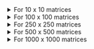 
<details><summary>For 10 x 10 matrices</summary>
<p>

|                             Method | MatrixSize |              Mean |           Error |          StdDev |   Median|  SpeedUp|
|----------------------------------- |----------- |------------------:|----------------:|----------------:|--------:|--------:|
|SSEDLL|10|0.6794|0.005906|0.005235|0.679|1|
|VectorSharp|10|0.764|0.013935|0.012353|0.7623|1.124521637|
|AVX2DLL|10|1.0042|0.020026|0.018732|1.0027|1.478068884|
|Multiply1dWithTranspose|10|1.186|0.0225|0.0221||1.745657933|
|Multiply1dWithTransposeAndUnrolled|10|1.286|0.0273|0.0373||1.892846629|
|Multiply1d|10|1.331|0.0265|0.0498||1.959081543|
|MultiplyJaggedSharp|10|1.531|0.0306|0.0618||2.253458934|
|Multiply2d|10|2.477|0.0494|0.0607||3.645863998|
|Multiply1dDLLFirstFor|10|3.06|0.0598|0.0948|3.052|4.503974095|
|Multiply1dWithTransposeAndUnrolledAndParallelDLL|10|3.337|0.0667|0.1838||4.911686782|
|AVX2DLLParallel|10|3.6387|0.095875|0.267261|3.5417|5.355755078|
|OpenMPParallel|10|3.6543|0.090168|0.258708|3.5584|5.378716515|
|OpenMPParallel|10|3.68|0.1112|0.3082|3.655|5.416544009|
|SSEDLLParallel|10|3.6822|0.077172|0.216399|3.6528|5.419782161|
|Multiply1dSharp|10|5.574|0.0377|0.0352|5.554|8.20429791|
|Multiply1dWithTransposeAndUnrolledAndParallelSharp|10|5.82|0.1144|0.1272|5.774|8.566382102|
|VectorSharpParallel|10|5.9281|0.1183|0.26459|5.9272|8.725493082|
|Multiply1dWithTranspose|10|7.84|0.39191|0.45132||11.53959376|
|Multiply1dWithTransposeAndUnrolled|10|9.208|0.08588|0.07613||13.55313512|
|Multiply1d|10|9.278|0.18502|0.39428||13.65616721|
|Multiply1dDLLSecondFor|10|34.132|0.6811|1.4366|33.929|50.23844569|
|CUDASecondMultiplyWithoutCopy|10|70.879|3.9748|11.7199|63.806|104.3258758|
|CUDAFirstMultiplyWithoutCopy|10|72.128|3.2209|9.4968|70.66|106.1642626|
|CUDASecondMultiply|10|307.212|9.2096|25.9758|295.513|452.1813365|
|CUDAFirstMultiply|10|329.753|12.5671|36.857|322.609|485.3591404|
|Multiply1dDLLThirdFor|10|341.777|6.8053|10.1859|339.846|503.0571092|

</p>
</details>

<details><summary>For 100 x 100 matrices</summary>
<p>

|                             Method | MatrixSize |              Mean |           Error |          StdDev |   Median|  SpeedUp|
|----------------------------------- |----------- |------------------:|----------------:|----------------:|--------:|--------:|
|OpenMPParallel|100|90.71|1.7972|3.5475|90.368|1|
|CUDASecondMultiplyWithoutCopy|100|91.069|4.0229|11.8617|84.786|1.003957667|
|CUDAFirstMultiplyWithoutCopy|100|101.229|4.7851|14.109|93.281|1.115962959|
|OpenMPParallel|100|123.5062|1.394218|1.304152|123.7963|1.361549994|
|AVX2DLLParallel|100|127.5145|1.979355|1.85149|127.4217|1.405738066|
|SSEDLLParallel|100|151.2455|2.689533|2.515791|150.4583|1.667352001|
|Multiply1dWithTransposeAndUnrolledAndParallelDLL|100|161.152|3.1758|5.3928||1.776562672|
|VectorSharpParallel|100|167.6437|3.27149|4.99591|166.6681|1.848128101|
|Multiply1dDLLFirstFor|100|213.945|4.9133|13.6962|209.672|2.358560247|
|SSEDLL|100|283.0659|5.559858|7.03144|279.1983|3.120558924|
|VectorSharp|100|291.4436|3.41663|3.028753|291.4584|3.212915886|
|AVX2DLL|100|308.838|6.140071|9.559351|307.6695|3.404674237|
|CUDASecondMultiply|100|380.426|7.5718|19.9472|372.659|4.193870577|
|CUDAFirstMultiply|100|418.775|16.2783|47.7414|405.02|4.616635432|
|Multiply1dWithTransposeAndUnrolledAndParallelSharp|100|452.535|8.9537|19.2738|447.901|4.988810495|
|Multiply1dSharp|100|466.95|9.1219|8.5327|466.327|5.147723514|
|Multiply1dDLLSecondFor|100|496.614|17.0064|47.6879|481.255|5.474743689|
|Multiply1dWithTransposeAndUnrolled|100|1,076.45|12.0103|11.2345||11.86696064|
|MultiplyJaggedSharp|100|1,357.60|23.2452|21.7436||14.96639841|
|Multiply1dWithTranspose|100|1,383.89|16.8266|14.051||15.25624518|
|Multiply1d|100|1,448.66|28.6429|53.0914||15.97024584|
|Multiply2d|100|2,338.70|24.3722|21.6053||25.78218499|
|Multiply1dWithTransposeAndUnrolled|100|5052.179|96.05974|94.34351||55.69594312|
|Multiply1dWithTranspose|100|10679.086|238.10122|233.84723||117.7277698|
|Multiply1d|100|11062.934|257.56857|240.9298||121.959365|
|Multiply1dDLLThirdFor|100|34,115.24|674.722|1,466.79|34,069.34|376.091313|

</p>
</details>

<details><summary>For 250 x 250 matrices</summary>
<p>

|                             Method | MatrixSize |              Mean |           Error |          StdDev |   Median|  SpeedUp|
|----------------------------------- |----------- |------------------:|----------------:|----------------:|--------:|--------:|
|CUDASecondMultiplyWithoutCopy|250|278.101|5.5423|8.1238|276.07|1|
|CUDAFirstMultiplyWithoutCopy|250|466.271|9.3062|19.2189|464.37|1.67662468|
|OpenMPParallel|250|977.838|36.1275|105.9556|940.499|3.516125436|
|AVX2DLLParallel|250|1277.137|23.474968|21.9585|1275.5604|4.592349542|
|OpenMPParallel|250|1319.3033|14.792703|13.837104|1323.224|4.743971794|
|VectorSharpParallel|250|1451.0278|28.88237|33.26098|1446.1795|5.217628847|
|CUDASecondMultiply|250|1,494.41|17.6265|16.4878|1,494.41|5.373608869|
|CUDAFirstMultiply|250|1,587.01|32.2718|37.1642|1,575.51|5.706606593|
|SSEDLLParallel|250|1886.6368|35.732465|35.094058|1888.9606|6.783998619|
|Multiply1dWithTransposeAndUnrolledAndParallelDLL|250|2,579.18|125.206|369.1726||9.274249284|
|Multiply1dDLLFirstFor|250|3,608.78|119.0656|341.6215|3,516.38|12.97652292|
|AVX2DLL|250|3709.3901|74.124676|76.120585|3702.7734|13.33828393|
|VectorSharp|250|4023.0501|79.92504|186.82219|4019.5895|14.46614755|
|Multiply1dDLLSecondFor|250|4,113.06|81.2145|160.3095|4,085.47|14.78980299|
|SSEDLL|250|4887.964|96.258633|166.041412|4848.0801|17.57621871|
|Multiply1dWithTransposeAndUnrolledAndParallelSharp|250|5,679.70|106.9903|100.0788|5,644.94|20.42315921|
|Multiply1dSharp|250|6,107.17|121.2515|199.2196|6,088.18|21.96025545|
|Multiply1dWithTransposeAndUnrolled|250|16,644.40|283.8997|251.6696||59.85020191|
|Multiply1dWithTranspose|250|20,767.40|411.7288|364.9868||74.6757473|
|Multiply1d|250|22,007.59|388.9259|344.7727||79.13524223|
|MultiplyJaggedSharp|250|23,476.33|511.5211|717.08||84.41654291|
|Multiply2d|250|37,923.64|556.8028|520.8337||136.3664388|
|Multiply1dWithTransposeAndUnrolled|250|81530.829|1627.87636|3538.86924||293.169852|
|Multiply1d|250|211245.979|3626.30218|3392.04531||759.6016519|
|Multiply1dWithTranspose|250|211646.275|4120.88527|4905.62077||761.0410426|
|Multiply1dDLLThirdFor|250|230,850.58|7,159.01|20,308.92|227,076.13|830.0961701|

</p>
</details>

<details><summary>For 500 x 500 matrices</summary>
<p>

|                             Method | MatrixSize |              Mean |           Error |          StdDev |   Median|  SpeedUp|
|----------------------------------- |----------- |------------------:|----------------:|----------------:|--------:|--------:|
|CUDASecondMultiplyWithoutCopy|500|1,617.57|5.3356|4.4555|1,616.60|1|
|CUDAFirstMultiplyWithoutCopy|500|2,982.11|13.5538|12.6783|2,977.83|1.843570584|
|CUDASecondMultiply|500|4,885.78|97.2554|213.478|4,794.18|3.020438645|
|CUDAFirstMultiply|500|6,329.02|41.373|34.5483|6,325.76|3.912665456|
|OpenMPParallel|500|6,909.16|138.3472|405.7483|6,831.61|4.271312021|
|AVX2DLLParallel|500|7626.2035|193.681383|568.033968|7579.8578|4.714596188|
|OpenMPParallel|500|7767.8566|207.585201|608.81146|7787.6031|4.802167568|
|VectorSharpParallel|500|10103.3084|170.65822|159.63381|10064.9031|6.245967508|
|SSEDLLParallel|500|10665.1787|351.561003|1031.067565|10706.7508|6.593321414|
|Multiply1dWithTransposeAndUnrolledAndParallelDLL|500|17,061.96|371.5151|1,089.59||10.54787636|
|AVX2DLL|500|28751.9743|557.92099|572.94378|28723.85|17.77476151|
|Multiply1dDLLFirstFor|500|31,504.49|673.7689|1,878.20|31,006.38|19.4763921|
|Multiply1dDLLSecondFor|500|31,892.80|642.258|1,725.38|31,841.49|19.71645298|
|VectorSharp|500|35725.6557|1153.30357|3252.91318|34896.4154|22.08596193|
|SSEDLL|500|42266.4917|804.890291|790.50989|42298.7542|26.12957295|
|Multiply1dWithTransposeAndUnrolledAndParallelSharp|500|43,081.55|416.9136|389.9812|43,112.64|26.63345024|
|Multiply1dSharp|500|52,213.44|956.1917|894.4223|51,962.30|32.27887829|
|Multiply1dWithTransposeAndUnrolled|500|133,871.48|1,386.78|1,297.19||82.76070261|
|Multiply1dWithTranspose|500|168,821.07|3,231.48|3,173.75||104.3668947|
|Multiply1d|500|186,925.08|3,728.21|8,261.46||115.5589763|
|MultiplyJaggedSharp|500|214,642.38|4,247.82|4,891.79||132.6940917|
|Multiply2d|500|382,662.14|7,518.85|8,658.72||236.5656079|
|Multiply1dWithTransposeAndUnrolled|500|621591.97|11740.53246|10982.10135||384.274447|
|Multiply1dDLLThirdFor|500|923,522.94|18,484.37|40,573.64|912,753.65|570.9312285|
|Multiply1dWithTranspose|500|1776699.222|27481.4902|25706.20298||1098.373441|
|Multiply1d|500|1874828.175|36478.4177|43424.96138||1159.037753|

</p>
</details>

<details><summary>For 1000 x 1000 matrices</summary>
<p>

|                             Method | MatrixSize |              Mean |           Error |          StdDev |   Median|  SpeedUp|
|----------------------------------- |----------- |------------------:|----------------:|----------------:|--------:|--------:|
|CUDASecondMultiplyWithoutCopy|1000|11,579.21|19.2134|17.9722|11,570.90|1|
|CUDASecondMultiply|1000|18,479.25|173.4195|162.2167|18,427.10|1.595898564|
|CUDAFirstMultiplyWithoutCopy|1000|25,541.90|30.1455|28.1981|25,530.24|2.205840742|
|CUDAFirstMultiply|1000|32,335.12|159.2015|141.128|32,367.82|2.792514241|
|OpenMPParallel|1000|42849.9545|599.573745|468.107742|42699.2955|3.700592674|
|AVX2DLLParallel|1000|47126.6893|2643.418823|7710.976781|43572.2417|4.069938538|
|OpenMPParallel|1000|50,522.67|1,702.64|5,020.27|50,222.83|4.363221286|
|SSEDLLParallel|1000|65991.0517|1309.21226|1607.83023|65553.3|5.699095958|
|VectorSharpParallel|1000|68496.049|1358.07578|1765.88212|68741.7562|5.915431652|
|Multiply1dWithTransposeAndUnrolledAndParallelDLL|1000|115,897.95|2,299.41|4,949.72||10.00913784|
|AVX2DLL|1000|253923.7516|4909.293764|7497.010086|253550.85|21.92927358|
|Multiply1dWithTransposeAndUnrolledAndParallelSharp|1000|327,605.85|4,459.02|4,170.97|327,616.40|28.29258074|
|VectorSharp|1000|362379.0806|20471.89341|59717.47399|341778.4|31.29565449|
|SSEDLL|1000|389636.52|7713.942335|8883.387464|387519.9|33.64965187|
|Multiply1dDLLFirstFor|1000|775,414.91|21,458.89|63,272.02|770,391.65|66.9661091|
|Multiply1dDLLSecondFor|1000|1,020,197.32|26,687.63|77,425.67|1,006,458.80|88.10592118|
|Multiply1dWithTransposeAndUnrolled|1000|1,072,467.98|18,017.41|15,971.97||92.62010176|
|Multiply1dWithTranspose|1000|1,368,079.88|43,202.23|44,365.51||118.1496323|
|Multiply1d|1000|1,771,000.48|23,732.90|22,199.77||152.9465195|
|Multiply1dSharp|1000|2,301,483.30|45,097.46|57,033.84|2,308,407.40|198.7598896|
|Multiply2d|1000|3,966,262.18|79,468.64|234,315.07||342.5329369|
|Multiply1dDLLThirdFor|1000|4,218,862.42|79,396.25|70,382.71|4,236,403.45|364.3479101|
|Multiply1dWithTransposeAndUnrolled|1000|5368611.738|106780.2314|195253.691||463.6421555|
|MultiplyJaggedSharp|1000|10,104,715.06|175,000.92|163,695.97||872.659842|
|Multiply1dWithTranspose|1000|14726615.4|149368.5863|139719.4683||1271.814771|
|Multiply1d|1000|16993129.82|439113.3627|450937.0939||1467.554691|

</p>
</details>


